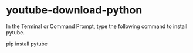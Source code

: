 # youtube-download-python

In the Terminal or Command Prompt, type the following command to install pytube.

pip install pytube
